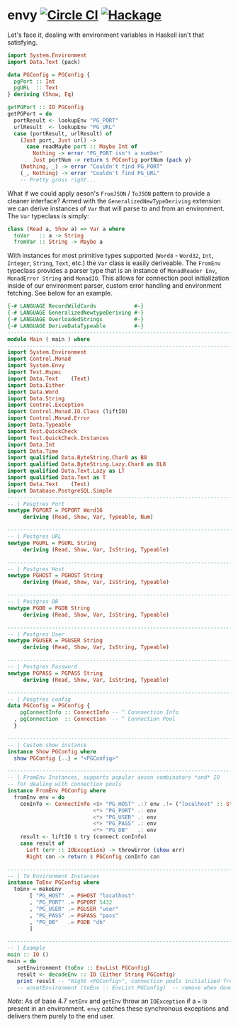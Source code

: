 envy [![Circle CI](https://circleci.com/gh/dmjio/envy.svg?style=svg)](https://circleci.com/gh/dmjio/envy) [![Hackage](https://img.shields.io/hackage/v/envy.svg?style=flat)](https://hackage.haskell.org/package/envy)
===================
Let's face it, dealing with environment variables in Haskell isn't that satisfying.

```haskell
import System.Environment
import Data.Text (pack)

data PGConfig = PGConfig {
  pgPort :: Int
  pgURL  :: Text
} deriving (Show, Eq)

getPGPort :: IO PGConfig
getPGPort = do
  portResult <- lookupEnv "PG_PORT"
  urlResult  <- lookupEnv "PG_URL"
  case (portResult, urlResult) of
    (Just port, Just url) ->
      case readMaybe port :: Maybe Int of
        Nothing -> error "PG_PORT isn't a number"
        Just portNum -> return $ PGConfig portNum (pack y)
    (Nothing, _) -> error "Couldn't find PG_PORT"    
    (_, Nothing) -> error "Couldn't find PG_URL"    
    -- Pretty gross right...
```
What if we could apply aeson's `FromJSON` / `ToJSON` pattern to provide a cleaner interface? Armed with the `GeneralizedNewTypeDeriving` extension we can derive instances of `Var` that will parse to and from an environment. The `Var` typeclass is simply:
```haskell
class (Read a, Show a) => Var a where
  toVar   :: a -> String
  fromVar :: String -> Maybe a
```
With instances for most primitive types supported (`Word8` - `Word32`, `Int`, `Integer`, `String`, `Text`, etc.) the `Var` class is easily deriveable. The `FromEnv` typeclass provides a parser type that is an instance of `MonadReader Env`, `MonadError String` and `MonadIO`. This allows for connection pool initialization inside of our environment parser, custom error handling and environment fetching. See below for an example.

```haskell
{-# LANGUAGE RecordWildCards            #-}
{-# LANGUAGE GeneralizedNewtypeDeriving #-}
{-# LANGUAGE OverloadedStrings          #-}
{-# LANGUAGE DeriveDataTypeable         #-}
------------------------------------------------------------------------------
module Main ( main ) where
------------------------------------------------------------------------------
import System.Environment
import Control.Monad
import System.Envy
import Test.Hspec
import Data.Text    (Text)
import Data.Either
import Data.Word
import Data.String
import Control.Exception
import Control.Monad.IO.Class (liftIO)
import Control.Monad.Error
import Data.Typeable
import Test.QuickCheck
import Test.QuickCheck.Instances
import Data.Int
import Data.Time
import qualified Data.ByteString.Char8 as B8
import qualified Data.ByteString.Lazy.Char8 as BL8
import qualified Data.Text.Lazy as LT
import qualified Data.Text as T
import Data.Text    (Text)
import Database.PostgreSQL.Simple
------------------------------------------------------------------------------
-- | Posgtres Port
newtype PGPORT = PGPORT Word16
     deriving (Read, Show, Var, Typeable, Num)

------------------------------------------------------------------------------
-- | Postgres URL
newtype PGURL = PGURL String
     deriving (Read, Show, Var, IsString, Typeable)

------------------------------------------------------------------------------
-- | Postgres Host
newtype PGHOST = PGHOST String
     deriving (Read, Show, Var, IsString, Typeable)

------------------------------------------------------------------------------
-- | Postgres DB
newtype PGDB = PGDB String
     deriving (Read, Show, Var, IsString, Typeable)

------------------------------------------------------------------------------
-- | Postgres User
newtype PGUSER = PGUSER String
     deriving (Read, Show, Var, IsString, Typeable)

------------------------------------------------------------------------------
-- | Postgres Password
newtype PGPASS = PGPASS String
     deriving (Read, Show, Var, IsString, Typeable)

------------------------------------------------------------------------------
-- | Posgtres config
data PGConfig = PGConfig {
    pgConnectInfo :: ConnectInfo -- ^ Connnection Info
  , pgConnection  :: Connection  -- ^ Connection Pool 
  } 

------------------------------------------------------------------------------
-- | Custom show instance
instance Show PGConfig where
  show PGConfig {..} = "<PGConfig>"

------------------------------------------------------------------------------
-- | FromEnv Instances, supports popular aeson combinators *and* IO
-- for dealing with connection pools
instance FromEnv PGConfig where
  fromEnv env = do
    conInfo <- ConnectInfo <$> "PG_HOST" .:? env .!= ("localhost" :: String)
                           <*> "PG_PORT" .: env 
                           <*> "PG_USER" .: env 
                           <*> "PG_PASS" .: env 
                           <*> "PG_DB"   .: env 
    result <- liftIO $ try (connect conInfo)
    case result of
      Left (err :: IOException) -> throwError (show err)
      Right con -> return $ PGConfig conInfo con

------------------------------------------------------------------------------
-- | To Environment Instances
instance ToEnv PGConfig where
  toEnv = makeEnv 
       [ "PG_HOST" .= PGHOST "localhost"
       , "PG_PORT" .= PGPORT 5432
       , "PG_USER" .= PGUSER "user"
       , "PG_PASS" .= PGPASS "pass"
       , "PG_DB"   .= PGDB "db"
       ]

------------------------------------------------------------------------------
-- | Example
main :: IO ()
main = do
   setEnvironment (toEnv :: EnvList PGConfig)
   result <- decodeEnv :: IO (Either String PGConfig)
   print result -- "Right <PGConfig>", connection pools initialized from environment set values
   -- unsetEnvironment (toEnv :: EnvList PGConfig)  -- remove when done
```

*Note*: As of base 4.7 `setEnv` and `getEnv` throw an `IOException` if a `=` is present in an environment. `envy` catches these synchronous exceptions and delivers them
purely to the end user.
